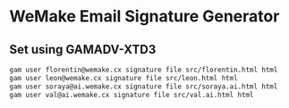 # WeMake Email Signature Generator

## Set using GAMADV-XTD3

```bash
gam user florentin@wemake.cx signature file src/florentin.html html
gam user leon@wemake.cx signature file src/leon.html html
gam user soraya@ai.wemake.cx signature file src/soraya.ai.html html
gam user val@ai.wemake.cx signature file src/val.ai.html html
```

